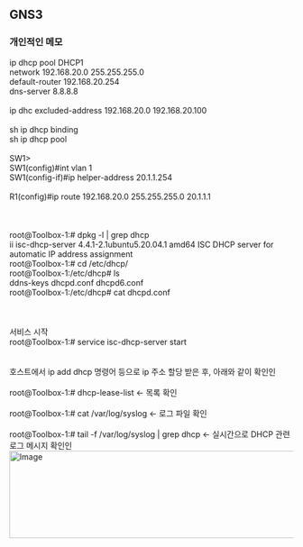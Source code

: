 ## GNS3

### 개인적인 메모

ip dhcp pool DHCP1<br/>
network 192.168.20.0 255.255.255.0<br/>
default-router 192.168.20.254<br/>
dns-server 8.8.8.8<br/>
<br/>
ip dhc excluded-address 192.168.20.0 192.168.20.100<br/>
<br/>
sh ip dhcp binding<br/>
sh ip dhcp pool<br/>
<br/>
SW1><br/>
SW1(config)#int vlan 1<br/>
SW1(config-if)#ip helper-address 20.1.1.254<br/>
<br/>
R1(config)#ip route 192.168.20.0 255.255.255.0 20.1.1.1<br/><br/>
<br/>
<br/>
root@Toolbox-1:# dpkg -l | grep dhcp<br/>
ii  isc-dhcp-server                4.4.1-2.1ubuntu5.20.04.1          amd64        ISC DHCP server for automatic IP address assignment
<br/>root@Toolbox-1:# cd /etc/dhcp/<br/>
root@Toolbox-1:/etc/dhcp# ls<br/>
ddns-keys  dhcpd.conf  dhcpd6.conf<br/>
root@Toolbox-1:/etc/dhcp# cat dhcpd.conf<br/>
<br/>
<br/>
<br/>
서비스 시작<br/>
root@Toolbox-1:# service isc-dhcp-server start<br/>
<br/>
<br/>
호스트에서 ip add dhcp 명령어 등으로 ip 주소 할당 받은 후, 아래와 같이 확인인<br/>
<br/>
root@Toolbox-1:# dhcp-lease-list ← 목록 확인<br/>
<br/>
root@Toolbox-1:# cat /var/log/syslog ← 로그 파일 확인<br/>
<br/>
root@Toolbox-1:# tail -f /var/log/syslog | grep dhcp  ← 실시간으로 DHCP 관련 로그 메시지 확인인<br/>
<img width="715" height="155" alt="Image" src="https://github.com/user-attachments/assets/8c9efc3f-2c04-4010-a4bd-e56ae2c025c2" />














